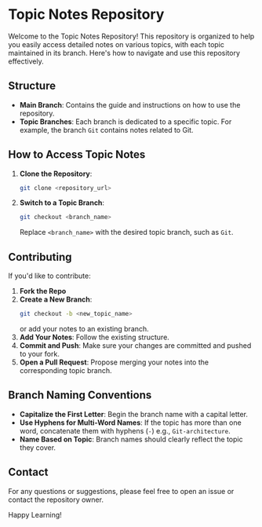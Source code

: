 # Topic Notes Repository

Welcome to the Topic Notes Repository! This repository is organized to help you easily access detailed notes on various topics, with each topic maintained in its branch. Here's how to navigate and use this repository effectively.

## Structure

- **Main Branch**: Contains the guide and instructions on how to use the repository.
- **Topic Branches**: Each branch is dedicated to a specific topic. For example, the branch `Git` contains notes related to Git.

## How to Access Topic Notes

1. **Clone the Repository**:
    ```bash
    git clone <repository_url>
    ```
2. **Switch to a Topic Branch**:
    ```bash
    git checkout <branch_name>
    ```
   Replace `<branch_name>` with the desired topic branch, such as `Git`.

## Contributing

If you'd like to contribute:

1. **Fork the Repo**
2. **Create a New Branch**:
    ```bash
    git checkout -b <new_topic_name>
    ```
    or add your notes to an existing branch.
3. **Add Your Notes**: Follow the existing structure.
4. **Commit and Push**: Make sure your changes are committed and pushed to your fork.
5. **Open a Pull Request**: Propose merging your notes into the corresponding topic branch.

## Branch Naming Conventions

- **Capitalize the First Letter**: Begin the branch name with a capital letter.
- **Use Hyphens for Multi-Word Names**: If the topic has more than one word, concatenate them with hyphens (`-`) e.g., `Git-architecture`.
- **Name Based on Topic**: Branch names should clearly reflect the topic they cover.

## Contact

For any questions or suggestions, please feel free to open an issue or contact the repository owner.

Happy Learning!

